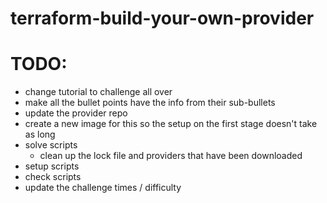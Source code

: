# terraform-build-your-own-provider

# TODO:

- change tutorial to challenge all over
- make all the bullet points have the info from their sub-bullets
- update the provider repo
- create a new image for this so the setup on the first stage doesn't take as long
- solve scripts
    - clean up the lock file and providers that have been downloaded
- setup scripts
- check scripts
- update the challenge times / difficulty